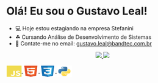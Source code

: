 # Olá! Eu sou o Gustavo Leal!
- 💻 Hoje estou estagiando na empresa Stefanini
- ☘ Cursando Análise de Desenvolvimento de Sistemas
- 🌱 Contate-me no email: gustavo.leal@bandtec.com.br

<div align="center">
  <a href="https://github.com/gustavo-leal">
  <img height="180em" src="https://github-readme-stats.vercel.app/api?username=gustavoleal&show_icons=true&theme=dark&include_all_commits=true&count_private=true"/>
  <img height="180em" src="https://github-readme-stats.vercel.app/api/top-langs/?username=gustavoleal&layout=compact&langs_count=7&theme=dark"/>
</div>
  <div style="display: inline_block"><br>
  <img align="center" alt="Gustavo-Js" height="30" width="40" src="https://raw.githubusercontent.com/devicons/devicon/master/icons/javascript/javascript-plain.svg">
  <img align="center" alt="Gustavo-HTML" height="30" width="40" src="https://raw.githubusercontent.com/devicons/devicon/master/icons/html5/html5-original.svg">
  <img align="center" alt="Gustavo-CSS" height="30" width="40" src="https://raw.githubusercontent.com/devicons/devicon/master/icons/css3/css3-original.svg">
  <img align="center" alt="Gustavo-Python" height="30" width="40" src="https://raw.githubusercontent.com/devicons/devicon/master/icons/python/python-original.svg">
</div>

